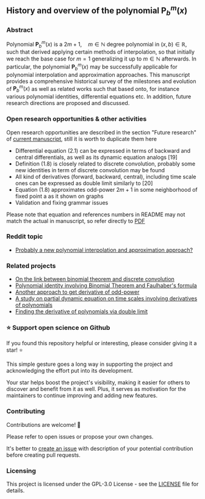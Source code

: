 ## History and overview of the polynomial $\mathbf{P}^m_b(x)$

### Abstract

Polynomial $\mathbf{P}^m_b(x)$ is a $2m+1, \quad m\in\mathbb{N}$ degree polynomial in $(x,b) \in \mathbb{R}$,
such that derived applying certain methods of interpolation, so that initially we reach the base case for $m=1$
generalizing it up to $m\in\mathbb{N}$ afterwards.
In particular, the polynomial $\mathbf{P}^m_b(x)$ may be successfully applicable for polynomial interpolation
and approximation approaches.
This manuscript provides a comprehensive historical survey of the milestones and evolution of $\mathbf{P}^m_b(x)$
as well as related works such that based onto, for instance various polynomial identities, differential equations etc.
In addition, future research directions are proposed and discussed.

### Open research opportunities & other activities

Open research opportunities are described in the section "Future research" of
[current manuscript](https://kolosovpetro.github.io/pdf/HistoryAndOverviewOfPolynomialP.pdf),
still it is worth to duplicate them here

- Differential equation (2.1) can be expressed in terms of backward and central differentials,
  as well as its dynamic equation analogs [19]
- Definition (1.8) is closely related to discrete convolution, probably some new identities
  in term of discrete convolution may be found
- All kind of derivatives (forward, backward, central), including time scale ones can be
  expressed as double limit similarly to [20]
- Equation (1.8) approximates odd-power $2m+1$ in some neighborhood of fixed point
  a as it shown on graphs
- Validation and fixing grammar issues

Please note that equation and references numbers in README may not match the actual in manuscript,
so refer directly to [PDF](https://kolosovpetro.github.io/pdf/HistoryAndOverviewOfPolynomialP.pdf)

### Reddit topic

- [Probably a new polynomial interpolation and approximation approach?]()

### Related projects

- [On the link between binomial theorem and discrete convolution](https://github.com/kolosovpetro/OnTheBinomialTheoremAndDiscreteConvolution)
- [Polynomial identity involving Binomial Theorem and Faulhaber's formula](https://github.com/kolosovpetro/PolynomialIdentityInvolvingBTandFaulhaber)
- [Another approach to get derivative of odd-power](https://github.com/kolosovpetro/AnotherApproachToGetDerivativeOfOddPower)
- [A study on partial dynamic equation on time scales involving derivatives of polynomials](https://github.com/kolosovpetro/AStudyOnDynamicEquations)
- [Finding the derivative of polynomials via double limit](https://github.com/kolosovpetro/FindingTheDerivativeOfPolynomialsViaDoubleLimit)

### ⭐ Support open science on Github

If you found this repository helpful or interesting, please consider giving it a star! ⭐

This simple gesture goes a long way in supporting the project and acknowledging the effort put into its development.

Your star helps boost the project's visibility, making it easier for others to discover and benefit from it as well.
Plus, it serves as motivation for the maintainers to continue improving and adding new features.

### Contributing

Contributions are welcome! 🎉

Please refer to open issues or propose your own changes.

It's better to [create an issue](https://github.com/kolosovpetro/HistoryAndOverviewOfPolynomialP/issues/new)
with description of your potential contribution before creating pull requests.

### Licensing

This project is licensed under the GPL-3.0 License - see the [LICENSE](LICENSE) file for details.
